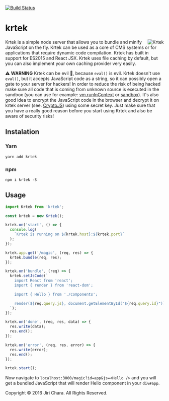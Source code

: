 [![Build Status](https://travis-ci.org/JiriChara/krtek.svg?branch=master)](https://travis-ci.org/JiriChara/krtek)

# krtek

<img src="https://raw.github.com/JiriChara/krtek/master/public/images/krtek.jpg" alt="Krtek" align="right">

Krtek is a simple node server that allows you to bundle and minify JavaScript on the fly. Krtek can be used as a core of CMS systems or for applications that require dynamic code compilation. Krtek has built in support for ES2015 and React JSX. Krtek uses file caching by default, but you can also implement your own caching provider very easily.

:warning: **WARNING** Krtek can be evil :japanese_goblin:, because `eval()` is evil. Krtek doesn't use `eval()`, but it accepts JavaScript code as a string, so it can possibly open a gate to your server for hackers! In order to reduce the risk of being hacked make sure all code that is coming from unknown source is executed in the sandbox (you can use for example: [vm.runInContext](https://nodejs.org/api/vm.html#vm_script_runincontext_contextifiedsandbox_options) or [sandbox](https://github.com/gf3/sandbox)). It's also good idea to encrypt the JavaScript code in the browser and decrypt it on krtek server (see. [CryptoJS](https://github.com/brix/crypto-js)) using some secret key. Just make sure that you have a really good reason before you start using Krtek and also be aware of security risks!

## Instalation

### Yarn

```
yarn add krtek
```

### npm

```
npm i krtek -S
```

## Usage

```javascript
import Krtek from 'krtek';

const krtek = new Krtek();

krtek.on('start', () => {
  console.log(
    `Krtek is running on ${krtek.host}:${krtek.port}`
  );
});

krtek.app.get('/magic', (req, res) => {
  krtek.bundle(req, res);
});

krtek.on('bundle', (req) => {
  krtek.setJsCode(`
    import React from 'react';
    import { render } from 'react-dom';

    import { Hello } from './components';

    render(${req.query.js}, document.getElementById("${req.query.id}"));
  `);
});

krtek.on('done', (req, res, data) => {
  res.write(data);
  res.end();
});

krtek.on('error', (req, res, error) => {
  res.write(error);
  res.end();
});

krtek.start();
```

Now navigate to `localhost:3000/magic?id=app&js=<Hello />` and you will get a bundled JavaScript that will render Hello component in your `div#app`.

Copyright © 2016 Jiri Chara. All Rights Reserved.
